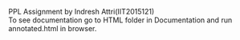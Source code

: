 PPL Assignment by Indresh Attri(IIT2015121)<br>
To see documentation go to HTML folder in Documentation and run annotated.html in browser.

